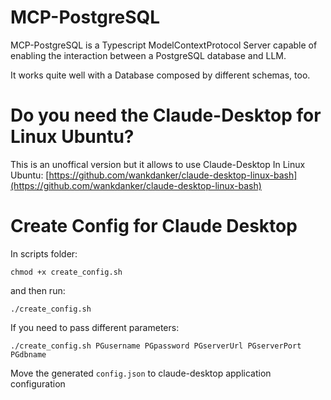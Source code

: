 # MCP-PostgreSQL
MCP-PostgreSQL is a Typescript ModelContextProtocol Server capable of enabling the interaction between a PostgreSQL database and LLM.

It works quite well with a Database composed by different schemas, too.

# Do you need the Claude-Desktop for Linux Ubuntu? 
This is an unoffical version but it allows to use Claude-Desktop In Linux Ubuntu:
[https://github.com/wankdanker/claude-desktop-linux-bash](https://github.com/wankdanker/claude-desktop-linux-bash)

# Create Config for Claude Desktop
In scripts folder:

`chmod +x create_config.sh`

and then run: 

`./create_config.sh`

If you need to pass different parameters:

`./create_config.sh PGusername PGpassword PGserverUrl PGserverPort PGdbname`

Move the generated `config.json` to claude-desktop application configuration